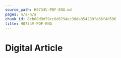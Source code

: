 ```yaml
---
source_path: H0734V-PDF-ENG.md
pages: n/a-n/a
chunk_id: 8cb68d9d59cc8d8794ec36da054289fa66f4d596
title: H0734V-PDF-ENG
---
```

# Digital Article
